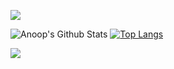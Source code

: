 <a href=#><img src="contributions.svg"></a>


<div float="right"> 
 
 


![Anoop's Github Stats](https://github-readme-stats.vercel.app/api?username=AnoopSharma97&show_icons=true&theme=gruvbox) 
[![Top Langs](https://github-readme-stats.vercel.app/api/top-langs/?username=AnoopSharma97&layout=compact&theme=gruvbox)](https://github.com/anuraghazra/github-readme-stats)

 </div>
 
 ![](https://komarev.com/ghpvc/?username=AnoopSharma97&color=lightgrey)
 
<!--
**** is a ✨ _special_ ✨ repository because its `README.md` (this file) appears on your GitHub profile.

Here are some ideas to get you started:

- 🔭 I’m currently working on ...
- 🌱 I’m currently learning ...
- 👯 I’m looking to collaborate on ...
- 🤔 I’m looking for help with ...
- 💬 Ask me about ...
- 📫 How to reach me: ...
- 😄 Pronouns: ...
- ⚡ Fun fact: ...
-->
